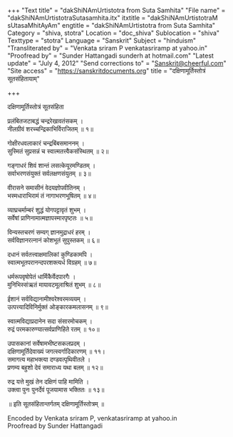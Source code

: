 +++
"Text title" = "dakShiNAmUrtistotra from Suta Samhita"
"File name" = "dakShiNAmUrtistotraSutasamhita.itx"
itxtitle = "dakShiNAmUrtistotraM sUtasaMhitAyAm"
engtitle = "dakShiNAmUrtistotra from Suta Samhita"
Category = "shiva, stotra"
Location = "doc_shiva"
Sublocation = "shiva"
Texttype = "stotra"
Language = "Sanskrit"
Subject = "hinduism"
"Transliterated by" = "Venkata sriram P venkatasriramp at yahoo.in"
"Proofread by" = "Sunder Hattangadi sunderh at hotmail.com"
"Latest update" = "July 4, 2012"
"Send corrections to" = "Sanskrit@cheerful.com"
"Site access" = "https://sanskritdocuments.org"
title = "दक्षिणामूर्तिस्तोत्रं सूतसंहितायाम्"

+++
  
 दक्षिणामूर्तिस्तोत्रं सूतसंहिता   
  
प्रलंबितजटाबद्धं चन्द्ररेखावतंसकम् ।  
नीलग्रीवं शरच्चन्द्रिकाभिर्विराजितम् ॥ १॥  
  
गोक्षीरधवलाकारं चन्द्रबिंबसमाननम् ।  
सुस्मितं सुप्रसन्नं च स्वात्मतत्त्वैकसंस्थितम् ॥ २॥  
  
गङ्गाधरं शिवं शान्तं लसत्केयूरमण्डितम् ।  
सर्वाभरणसंयुक्तं सर्वलक्षणसंयुतम् ॥ ३॥  
  
वीरासने समासीनं वेदयज्ञोपवीतिनम् ।  
भस्मधाराभिरामं तं नागाभरणभूषितम् ॥ ४॥  
  
व्याघ्रचर्माम्बरं शुद्धं योगपट्टावृतं शुभम् ।  
सर्वेषां प्राणिनामात्मज्ञापस्मारपृष्टतः ॥ ५॥  
  
विन्यस्तचरणं सम्यग् ज्ञानमुद्राधरं हरम् ।  
सर्वविज्ञानरत्नानं कोशभूतं सुपुस्तकम् ॥ ६॥  
  
दधानं सर्वतत्त्वाक्षमालिकां कुण्डिकामपि ।  
स्वात्मभूतपरानन्दपरशक्त्यर्ध विग्रहम् ॥ ७॥  
  
धर्मरूपवृषोपेतं धार्मिकैर्वेदपारगैः ।  
मुनिभिस्संऋतं मायावटमूलाश्रितं शुभम् ॥ ८॥  
  
ईशानं सर्वविद्यानामीश्वरेश्वरमव्ययम् ।  
उत्पत्त्यादिविनिर्मुक्तं ओङ्कारकमलासनम् ॥ ९॥  
  
स्वात्मविद्याप्रदानेन सदा संसारमोचकम् ।  
रुद्रं परमकारुण्यात्सर्वप्राणिहिते रतम् ॥ १०॥  
  
उपासकानां सर्वेषामभीष्टसकलप्रदम् ।  
दक्षिणामूर्तिदेवाख्यं जगत्स्वर्गादिकारणम् ॥ ११।  
समागत्य महाभक्त्या दण्डवत्पृथिवीतले ।  
प्रणम्य बहुशो देवं समाराध्य यथा बलम् ॥ १२॥  
  
रुद्र यत्ते मुखं तेन दक्षिणं पाहि मामिति ।  
उक्त्वा पुनः पुनर्देवं पूजयामास भक्तितः ॥ १३॥  
  
॥ इति सूतसंहितान्तर्गतम् दक्षिणामूर्तिस्तोत्रम् ॥  
  
  
Encoded by Venkata sriram P, venkatasriramp at yahoo.in   
Proofread by Sunder Hattangadi  
  
